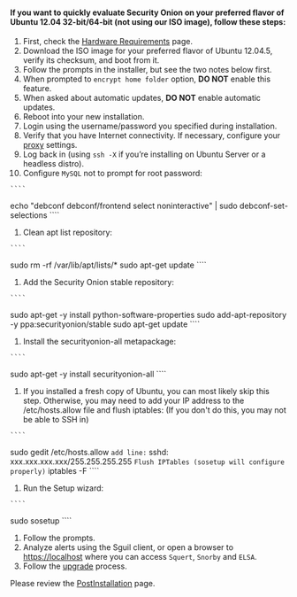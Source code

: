 #### If you want to quickly evaluate Security Onion on your preferred flavor of Ubuntu 12.04 32-bit/64-bit (not using our ISO image), follow these steps: ####
  1. First, check the [Hardware Requirements](Hardware) page.
  1. Download the ISO image for your preferred flavor of Ubuntu 12.04.5, verify its checksum,  and boot from it.<br>
  1. Follow the prompts in the installer, but see the two notes below first.<br>
  1. When prompted to `encrypt home folder` option, **DO NOT** enable this feature.<br>
  1. When asked about automatic updates, **DO NOT** enable automatic updates.<br>
  1. Reboot into your new installation.<br>
  1. Login using the username/password you specified during installation.<br>
  1. Verify that you have Internet connectivity.  If necessary, configure your [proxy](Proxy) settings</a>.<br>
  1. Log back in (using `ssh -X` if you’re installing on Ubuntu Server or a headless distro).<br>
  1. Configure `MySQL` not to prompt for root password:<br>

    ````
echo "debconf debconf/frontend select noninteractive" | sudo debconf-set-selections
    ````
  1. Clean apt list repository:

    ````
sudo rm -rf /var/lib/apt/lists/*
sudo apt-get update
    ````
  1. Add the Security Onion stable repository:<br>

    ````
sudo apt-get -y install python-software-properties
sudo add-apt-repository -y ppa:securityonion/stable
sudo apt-get update
    ````
  1. Install the securityonion-all metapackage:<br>

    ````
sudo apt-get -y install securityonion-all
    ````
  1. If you installed a fresh copy of Ubuntu, you can most likely skip this step.  Otherwise, you may need to add your IP address to the /etc/hosts.allow file and flush iptables: (If you don't do this, you may not be able to SSH in)<br>

    ````
sudo gedit /etc/hosts.allow 
    ````
add line:
    ````
sshd: xxx.xxx.xxx.xxx/255.255.255.255
    ````
Flush IPTables (sosetup will configure properly)
    ````
iptables -F
    ````

  1. Run the Setup wizard:<br>

    ````
sudo sosetup
    ````
  1. Follow the prompts.<br>
  1. Analyze alerts using the Sguil client, or open a browser to <a href='https://localhost'>https://localhost</a> where you can access `Squert`, `Snorby` and `ELSA`.<br>
  1. Follow the [upgrade](Upgrade) process.

Please review the [PostInstallation](PostInstallation) page.
